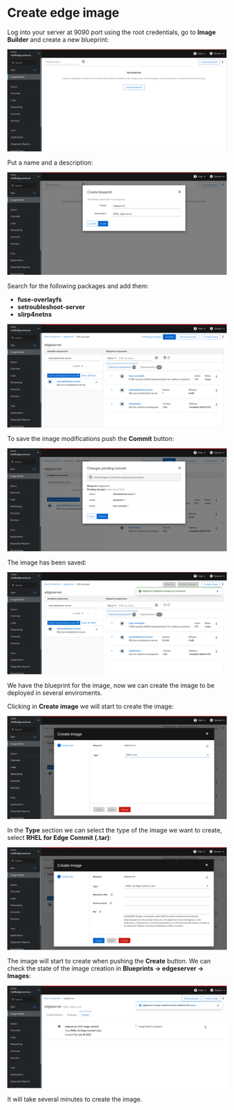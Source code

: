 # Create edge image

Log into your server at 9090 port using the root credentials, go to **Image Builder** and create a new blueprint:

![](imgs/cockpit-create-blueprint-01.png)

Put a name and a description:

![](imgs/cockpit-create-blueprint-02.png)

Search for the following packages and add them:

* **fuse-overlayfs**
* **setroubleshoot-server**
* **slirp4netns**

![](imgs/cockpit-create-blueprint-03.png)

To save the image modifications push the **Commit** button:

![](imgs/cockpit-create-blueprint-04.png)

The image has been saved:

![](imgs/cockpit-create-blueprint-05.png)

We have the blueprint for the image, now we can create the image to be deployed in several enviroments.

Clicking in **Create image** we will start to create the image:

![](imgs/cockpit-create-blueprint-06.png)

In the **Type** section we can select the type of the image we want to create, select **RHEL for Edge Commit (.tar)**:

![](imgs/cockpit-create-blueprint-07.png)

The image will start to create when pushing the **Create** button. We can check the state of the image creation in **Blueprints -> edgeserver -> Images**:

![](imgs/cockpit-create-blueprint-08.png)

It will take several minutes to create the image.

